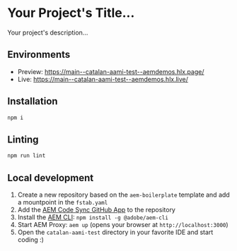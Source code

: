 # Your Project's Title...
Your project's description...

## Environments
- Preview: https://main--catalan-aami-test--aemdemos.hlx.page/
- Live: https://main--catalan-aami-test--aemdemos.hlx.live/

## Installation

```sh
npm i
```

## Linting

```sh
npm run lint
```

## Local development

1. Create a new repository based on the `aem-boilerplate` template and add a mountpoint in the `fstab.yaml`
1. Add the [AEM Code Sync GitHub App](https://github.com/apps/aem-code-sync) to the repository
1. Install the [AEM CLI](https://github.com/adobe/helix-cli): `npm install -g @adobe/aem-cli`
1. Start AEM Proxy: `aem up` (opens your browser at `http://localhost:3000`)
1. Open the `catalan-aami-test` directory in your favorite IDE and start coding :)
